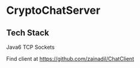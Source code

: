 CryptoChatServer
================

## Tech Stack
Java6
TCP Sockets

Find client at https://github.com/zainadil/ChatClient
